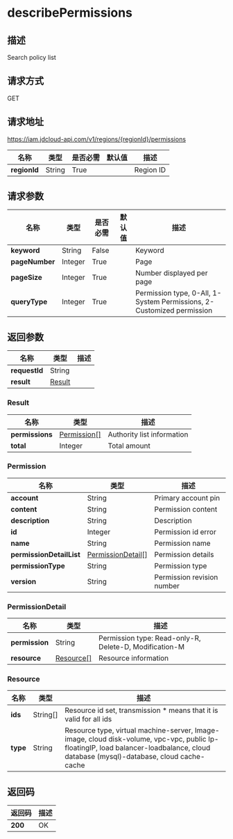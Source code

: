 # describePermissions


## 描述
Search policy list

## 请求方式
GET

## 请求地址
https://iam.jdcloud-api.com/v1/regions/{regionId}/permissions

|名称|类型|是否必需|默认值|描述|
|---|---|---|---|---|
|**regionId**|String|True||Region ID|

## 请求参数
|名称|类型|是否必需|默认值|描述|
|---|---|---|---|---|
|**keyword**|String|False||Keyword|
|**pageNumber**|Integer|True||Page|
|**pageSize**|Integer|True||Number displayed per page|
|**queryType**|Integer|True||Permission type, 0-All, 1- System Permissions, 2-Customized permission|


## 返回参数
|名称|类型|描述|
|---|---|---|
|**requestId**|String||
|**result**|[Result](##Result)||


### <a name="Result">Result</a>
|名称|类型|描述|
|---|---|---|
|**permissions**|[Permission[]](##Permission)|Authority list information|
|**total**|Integer|Total amount|
### <a name="Permission">Permission</a>
|名称|类型|描述|
|---|---|---|
|**account**|String|Primary account pin|
|**content**|String|Permission content|
|**description**|String|Description|
|**id**|Integer|Permission id error|
|**name**|String|Permission name|
|**permissionDetailList**|[PermissionDetail[]](##PermissionDetail)|Permission details|
|**permissionType**|String|Permission type|
|**version**|String|Permission revision number|
### <a name="PermissionDetail">PermissionDetail</a>
|名称|类型|描述|
|---|---|---|
|**permission**|String|Permission type: Read-only-R, Delete-D, Modification-M|
|**resource**|[Resource[]](##Resource)|Resource information|
### <a name="Resource">Resource</a>
|名称|类型|描述|
|---|---|---|
|**ids**|String[]|Resource id set, transmission * means that it is valid for all ids|
|**type**|String|Resource type, virtual machine-server, Image-image, cloud disk-volume, vpc-vpc, public Ip-floatingIP, load balancer-loadbalance, cloud database (mysql)-database, cloud cache-cache|

## 返回码
|返回码|描述|
|---|---|
|**200**|OK|
